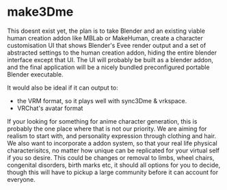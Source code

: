 # make3Dme

This doesnt exist yet, the plan is to take Blender and an existing viable human creation addon like MBLab or MakeHuman, create a character customisation UI that shows Blender's Evee render output and a set of abstracted settings to the human creation addon, hiding the entire blender interface except that UI. The UI will probably be built as a blender addon, and the final application will be a nicely bundled preconfigured portable Blender executable.

It would also be ideal if it can output to:
- the VRM format, so it plays well with sync3Dme & vrkspace. 
- VRChat's avatar format

If your looking for something for anime character generation, this is probably the one place where that is not our priority. 
We are aiming for realism to start with, and personality expression through clothing and hair.
We also want to incorporate a addon system, so that your real life physical characterisitcs, no matter how unique can be replicated for your virtual self if you so desire. This could be changes or removal to limbs, wheel chairs, congenital disorders, birth marks etc, it should all options for you to decide, though this will have to pickup a large community before it can account for everyone.
